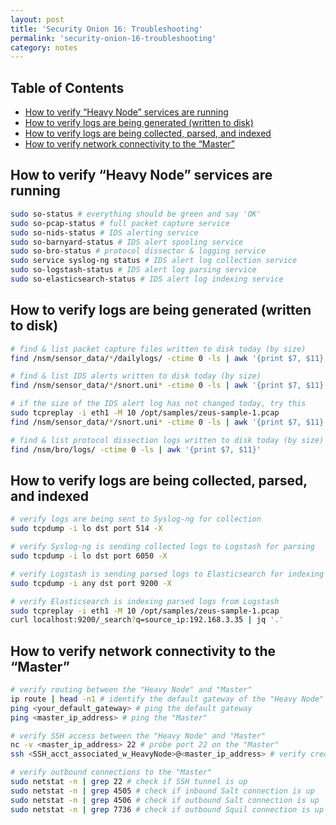```yaml
---
layout: post
title: 'Security Onion 16: Troubleshooting'
permalink: 'security-onion-16-troubleshooting'
category: notes
---
```


## Table of Contents
* [How to verify “Heavy Node” services are running](#how-to-verify-heavy-node-services-are-running) 
* [How to verify logs are being generated (written to disk)](#how-to-verify-logs-are-being-generated)
* [How to verify logs are being collected, parsed, and indexed](#how-to-verify-logs-are-being-collected-parsed-and-indexed)
* [How to verify network connectivity to the “Master”](#how-to-verify-network-connectivity-to-the-master)

## How to verify “Heavy Node” services are running
```bash
sudo so-status # everything should be green and say 'OK'
sudo so-pcap-status # full packet capture service
sudo so-nids-status # IDS alerting service
sudo so-barnyard-status # IDS alert spooling service
sudo so-bro-status # protocol dissector & logging service
sudo service syslog-ng status # IDS alert log collection service
sudo so-logstash-status # IDS alert log parsing service
sudo so-elasticsearch-status # IDS alert log indexing service
```

## How to verify logs are being generated (written to disk)
```bash
# find & list packet capture files written to disk today (by size)
find /nsm/sensor_data/*/dailylogs/ -ctime 0 -ls | awk '{print $7, $11}'

# find & list IDS alerts written to disk today (by size)
find /nsm/sensor_data/*/snort.uni* -ctime 0 -ls | awk '{print $7, $11}'

# if the size of the IDS alert log has not changed today, try this
sudo tcpreplay -i eth1 -M 10 /opt/samples/zeus-sample-1.pcap
find /nsm/sensor_data/*/snort.uni* -ctime 0 -ls | awk '{print $7, $11}'

# find & list protocol dissection logs written to disk today (by size)
find /nsm/bro/logs/ -ctime 0 -ls | awk '{print $7, $11}'
```

## How to verify logs are being collected, parsed, and indexed
```bash
# verify logs are being sent to Syslog-ng for collection
sudo tcpdump -i lo dst port 514 -X 

# verify Syslog-ng is sending collected logs to Logstash for parsing
sudo tcpdump -i lo dst port 6050 -X

# verify Logstash is sending parsed logs to Elasticsearch for indexing
sudo tcpdump -i any dst port 9200 -X

# verify Elasticsearch is indexing parsed logs from Logstash
sudo tcpreplay -i eth1 -M 10 /opt/samples/zeus-sample-1.pcap
curl localhost:9200/_search?q=source_ip:192.168.3.35 | jq '.' 
```

## How to verify network connectivity to the “Master”
```bash
# verify routing between the "Heavy Node" and "Master"
ip route | head -n1 # identify the default gateway of the "Heavy Node"
ping <your_default_gateway> # ping the default gateway
ping <master_ip_address> # ping the "Master" 

# verify SSH access between the "Heavy Node" and "Master"
nc -v <master_ip_address> 22 # probe port 22 on the "Master" 
ssh <SSH_acct_associated_w_HeavyNode>@<master_ip_address> # verify creds

# verify outbound connections to the "Master"
sudo netstat -n | grep 22 # check if SSH tunnel is up
sudo netstat -n | grep 4505 # check if inbound Salt connection is up
sudo netstat -n | grep 4506 # check if outbound Salt connection is up
sudo netstat -n | grep 7736 # check if outbound Squil connection is up
```
